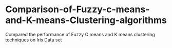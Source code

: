 # Comparison-of-Fuzzy-c-means-and-K-means-Clustering-algorithms
Compared the performance of Fuzzy C means and K means clustering techniques on Iris Data set
